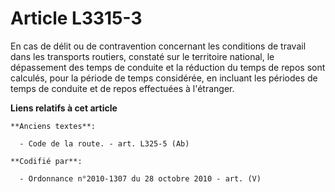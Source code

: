 # Article L3315-3

En cas de délit ou de contravention concernant les conditions de travail dans les transports routiers, constaté sur le
territoire national, le dépassement des temps de conduite et la réduction du temps de repos sont calculés, pour la période de
temps considérée, en incluant les périodes de temps de conduite et de repos effectuées à l'étranger.

**Liens relatifs à cet article**

	**Anciens textes**:

	  - Code de la route. - art. L325-5 (Ab)

	**Codifié par**:

	  - Ordonnance n°2010-1307 du 28 octobre 2010 - art. (V)
